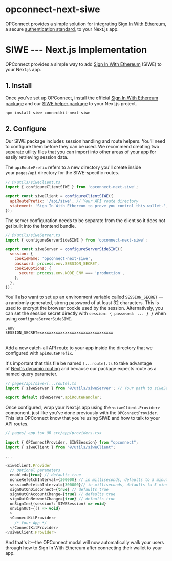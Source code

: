 # opconnect-next-siwe

OPConnect provides a simple solution for integrating [Sign In With Ethereum](https://login.xyz), a secure [authentication standard](https://docs.login.xyz/general-information/siwe-overview/eip-4361), to your Next.js app.

# SIWE --- Next.js Implementation

OPConnect provides a simple way to add [Sign In With Ethereum](https://login.xyz/) (SIWE) to your Next.js app.

## 1\. Install

Once you've set up OPConnect, install the official [Sign In With Ethereum package](https://www.npmjs.com/package/siwe) and our [SIWE helper package](https://www.npmjs.com/package/connectkit-next-siwe) to your Next.js project.

```bash
npm install siwe connectkit-next-siwe
```

## 2\. Configure

Our SIWE package includes session handling and route helpers. You'll need to configure them before they can be used. We recommend creating two separate utility files that you can import into other areas of your app for easily retrieving session data.

The `apiRoutePrefix` refers to a new directory you'll create inside your `pages/api` directory for the SIWE-specific routes.

```javascript
// @/utils/siweClient.ts
import { configureClientSIWE } from 'opconnect-next-siwe';

export const siweClient = configureClientSIWE({
  apiRoutePrefix: '/api/siwe', // Your API route directory
  statement: 'Sign In With Ethereum to prove you control this wallet.', // optional
});
```

The server configuration needs to be separate from the client so it does not get built into the frontend bundle.

```javascript
// @/utils/siweServer.ts
import { configureServerSideSIWE } from 'opconnect-next-siwe';

export const siweServer = configureServerSideSIWE({
  session: {
    cookieName: 'opconnect-next-siwe',
    password: process.env.SESSION_SECRET,
    cookieOptions: {
      secure: process.env.NODE_ENV === 'production',
    },
  },
});
```

You'll also want to set up an environment variable called `SESSION_SECRET` — a randomly generated, strong password of at least 32 characters. This is used to encrypt the browser cookie used by the session. Alternatively, you can set the session secret directly with `session: { password: ... } }` when using `configureServerSideSIWE`.

```
.env
SESSION_SECRET=xxxxxxxxxxxxxxxxxxxxxxxxxxxxxxxx
```

\
Add a new catch-all API route to your app inside the directory that we configured with `apiRoutePrefix`.

It's important that this file be named `[...route].ts` to take advantage of [Next's dynamic routing](https://nextjs.org/docs/routing/dynamic-routes) and because our package expects route as a named query parameter.

```javascript
// pages/api/siwe/[...route].ts
import { siweServer } from '@/utils/siweServer'; // Your path to siweServer.ts

export default siweServer.apiRouteHandler;
```

Once configured, wrap your Next.js app using the `<siweClient.Provider>` component, just like you've done previously with the `OPConnectProvider`. This lets OPConnect know that you're using SIWE and how to talk to your API routes.

```javascript
// pages/_app.tsx OR src/app/providers.tsx

import { OPConnectProvider, SIWESession} from "opconnect";
import { siweClient } from "@/utils/siweClient";

...

<siweClient.Provider
  // Optional parameters
  enabled={true} // defaults true
  nonceRefetchInterval={300000} // in milliseconds, defaults to 5 minutes
  sessionRefetchInterval={300000}// in milliseconds, defaults to 5 minutes
  signOutOnDisconnect={true} // defaults true
  signOutOnAccountChange={true} // defaults true
  signOutOnNetworkChange={true} // defaults true
  onSignIn={(session?: SIWESession) => void}
  onSignOut={() => void}
  >
  <ConnectKitProvider>
    /* Your App */
  </ConnectKitProvider>
</siweClient.Provider>
```

And that's it—the OPConnect modal will now automatically walk your users through how to Sign In With Ethereum after connecting their wallet to your app.
